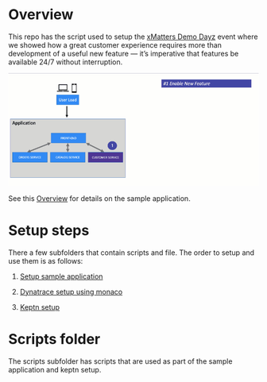 # Overview

This repo has the script used to setup the [xMatters Demo Dayz](https://www.xmatters.com/demo-dayz) event where we showed how a great customer experience requires more than development of a useful new feature — it’s imperative that features be available 24/7 without interruption. 

![app](./images/demo.gif)

See this [Overview](https://github.com/dt-orders/overview) for details on the sample application.

# Setup steps

There a few subfolders that contain scripts and file.  The order to setup and use them is as follows:

1. [Setup sample application](./app/README.md)

1. [Dynatrace setup using monaco](./monaco/README.md)

1. [Keptn setup](./keptn/README.md)

# Scripts folder

The scripts subfolder has scripts that are used as part of the sample application and keptn setup.  

